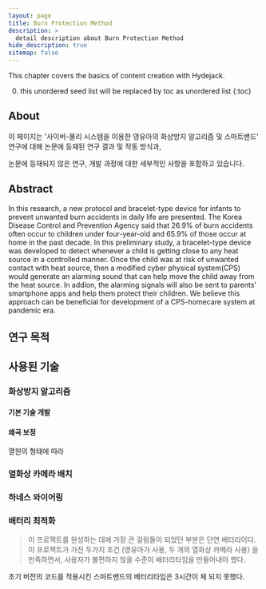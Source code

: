 ```yaml
---
layout: page
title: Burn Protection Method
description: >
  detail description about Burn Protection Method
hide_description: true
sitemap: false
---
```


This chapter covers the basics of content creation with Hydejack.

0. this unordered seed list will be replaced by toc as unordered list
{:toc}

## About

이 페이지는 '사이버-물리 시스템을 이용한 영유아의 화상방지 알고리즘 및 스마트밴드' 연구에 대해 논문에 등재된 연구 결과 및 작동 방식과,<br>

논문에 등재되지 않은 연구, 개발 과정에 대한 세부적인 사항을 포함하고 있습니다.



## Abstract

In this research, a new protocol and bracelet-type device for infants to prevent unwanted burn accidents in daily life are presented. The Korea Disease Control and Prevention Agency said that 26.9% of burn accidents often occur to children under four-year-old and 65.9% of those occur at home in the past decade. In this preliminary study, a bracelet-type device was developed to detect whenever a child is getting close to any heat source in a controlled manner. Once the child was at risk of unwanted contact with heat source, then a modified cyber physical system(CPS) would generate an alarming sound that can help move the child away from the heat source. In addion, the alarming signals will also be sent to parents' smartphone apps and help them protect their children. We believe this approach can be beneficial for development of a CPS-homecare system at pandemic era.



## 연구 목적





## 사용된 기술

### 화상방지 알고리즘

#### 기본 기술 개발



#### 왜곡 보정

열원의 형태에 따라



### 열화상 카메라 배치





### 하네스 와이어링





### 배터리 최적화

> 이 프로젝트를 완성하는 데에 가장 큰 걸림돌이 되었던 부분은 단연 배터리이다.
> 이 프로젝트가 가진 두가지 조건 (영유아가 사용, 두 개의 열화상 카메라 사용) 을 만족하면서, 사용자가 불편하지 않을 수준이 배터리타임을 만들어내야 했다.

초기 버전의 코드를 적용시킨 스마트밴드의 베터리타임은 3시간이 체 되지 못했다. 
